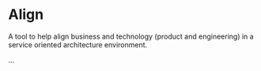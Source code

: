 # Align

A tool to help align business and technology (product and engineering) in a service oriented architecture environment.

...